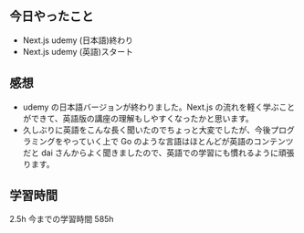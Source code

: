 ## 今日やったこと

- Next.js udemy (日本語)終わり
- Next.js udemy (英語)スタート

## 感想

- udemy の日本語バージョンが終わりました。Next.js の流れを軽く学ぶことができて、英語版の講座の理解もしやすくなったかと思います。
- 久しぶりに英語をこんな長く聞いたのでちょっと大変でしたが、今後プログラミングをやっていく上で Go のような言語はほとんどが英語のコンテンツだと dai さんからよく聞きましたので、英語での学習にも慣れるように頑張ります。

## 学習時間

2.5h
今までの学習時間 585h
